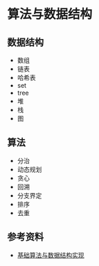 # 算法与数据结构

## 数据结构

- 数组
- 链表
- 哈希表
- set
- tree
- 堆
- 栈
- 图
  
## 算法

- 分治
- 动态规划
- 贪心
- 回溯
- 分支界定
- 排序
- 去重
  

## 参考资料
  
- [基础算法与数据结构实现](https://github.com/amejiarosario/dsa.js-data-structures-algorithms-javascript)